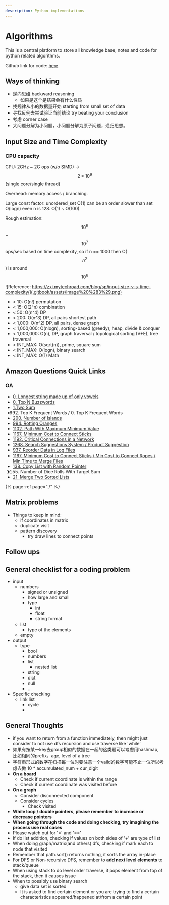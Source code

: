 ```yaml
---
description: Python implementations
---
```


# Algorithms

This is a central platform to store all knowledge base, notes and code for python related algorithms.

Github link for code: [here](https://github.com/ericweimeng/csbase/tree/master/algorithm)

## Ways of thinking

* 逆向思维 backward reasoning
  * 如果是这个是结果会有什么性质
* 找规律从小的数据量开始 starting from small set of data
* 寻找反例去尝试验证当前结论 try beating your conclusion
* 考虑 corner case
* 大问题分解为小问题，小问题分解为原子问题，递归思想。

## Input Size and Time Complexity

### CPU capacity

CPU: 2GHz ~ 2G ops \(w/o SIMD\) -&gt; $$2*10^{9} $$ \(single core/single thread\)

Overhead: memory access / branching. 

Large const factor: unordered\_set O\(1\) can be an order slower than set O\(logn\) even n is 128. O\(1\) ~ O\(100\)

Rough estimation: $$10^{6}$$ ~ $$10^{7}$$ ops/sec based on time complexity, so if n == 1000 then O\($$n^{2}$$\) is around $$10^{6}$$

![Reference: https://zxi.mytechroad.com/blog/sp/input-size-v-s-time-complexity/](.gitbook/assets/image%20%283%29.png)

* &lt; 10: O\(n!\) permutation
* &lt; 15: O\(2^n\) combination
* &lt; 50: O\(n^4\) DP
* &lt; 200: O\(n^3\) DP, all pairs shortest path
* &lt; 1,000: O\(n^2\) DP, all pairs, dense graph
* &lt; 1,000,000: O\(nlogn\), sorting-based \(greedy\), heap, divide & conquer
* &lt; 1,000,000: O\(n\), DP, graph traversal / topological sorting \(V+E\), tree traversal
* &lt; INT\_MAX: O\(sqrt\(n\)\), prime, square sum
* &lt; INT\_MAX: O\(logn\), binary search
* &lt; INT\_MAX: O\(1\) Math

## Amazon Questions Quick Links

### OA

* [0. Longest string made up of only vowels](leetcode-problems/0.-longest-string-made-up-of-only-vowels.md)
* [0. Top N Buzzwords](leetcode-problems/top-n-buzzwords.md)
* [1.Two Sum](leetcode-problems/1.-two-sum.md)
* 692. Top K Frequent Words / 0. Top K Frequent Words
* [200. Number of Islands](leetcode-problems/200.-number-of-islands.md)
* [994. Rotting Oranges](leetcode-problems/994.-rotting-oranges.md)
* [1102. Path With Maximum Minimum Value](leetcode-problems/1102.-path-with-maximum-minimum-value.md)
* [1167. Minimum Cost to Connect Sticks](leetcode-problems/1167.-minimum-cost-to-connect-sticks.md)
* [1192. Critical Connections in a Network](leetcode-problems/1192.-critical-connections-in-a-network-1.md)
* [1268. Search Suggestions System / Product Suggestion](leetcode-problems/1268.-search-suggestions-system.md)
* [937. Reorder Data in Log Files](leetcode-problems/937.-reorder-data-in-log-files.md)
* [1167. Minimum Cost to Connect Sticks / Min Cost to Connect Ropes / Min Time to Merge Files](leetcode-problems/1167.-minimum-cost-to-connect-sticks.md)
* [138. Copy List with Random Pointer](leetcode-problems/138.-copy-list-with-random-pointer.md)
* 1155. Number of Dice Rolls With Target Sum
* [21. Merge Two Sorted Lists](leetcode-problems/21.-merge-two-sorted-lists.md)

{% page-ref page="./" %}

## Matrix problems

* Things to keep in mind:
  * if coordinates in matrix
  * duplicate visit
  * pattern discovery
    * try draw lines to connect points

## Follow ups

## General checklist for a coding problem

* input
  * numbers
    * signed or unsigned
    * how large and small
    * type
      * int
      * float
      * string format
  * list
    * type of the elements
  * empty
* output
  * type
    * bool
    * numbers
    * list
      * nested list
    * string
    * dict
    * null
    * ...
* Specific checking
  * link list
    * cycle
    * 

## General Thoughts

* if you want to return from a function immediately, then might just consider to not use dfs recursion and use traverse like 'while'
* 如果有按某一key去group相似的数据在一起的这类题可以考虑用hashmap, 比如相同的prefix，age, level of a tree
* 字符串形式的数字在扫描每一位时要注意一个vaild的数字可能不止一位所以考虑去做 10 \* accumulated\_num + cur\_digit
* **On a board**
  * Check if current coordinate is within the range
  * Check if current coordinate was visited before
* **On a graph**
  * Consider disconnected component
  * Consider cycles
    * Check visited
* **While loop / double pointers, please remember to increase or decrease pointers**
* **When going through the code and doing checking, try imagining the process use real cases**
* Please watch out for '=' and '=='
* If do list addition, checking if values on both sides of '+' are type of list
* When doing graph/matrix\(and others\) dfs, checking if mark each to node that visited
* Remember that path.sort\(\) returns nothing, it sorts the array in-place
* For DFS or Non-recursive DFS, remember to **add next level elements** to stack/queue
* When using stack to do level order traverse, it pops element from top of the stack, then it causes issue
* When to possibly use binary search
  * give data set is sorted
  * It is asked to find certain element or you are trying to find a certain characteristics appeared/happened at/from a certain point 

